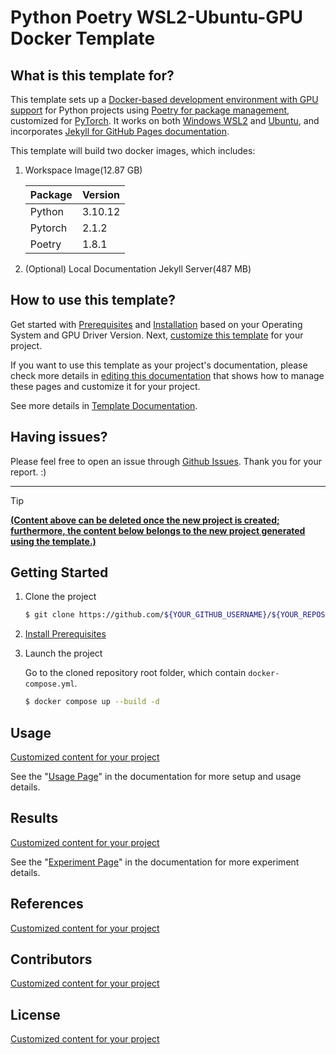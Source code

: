 # Python Poetry WSL2-Ubuntu-GPU Docker Template

## What is this template for?
This template sets up a <ins>Docker-based development environment with GPU support</ins> for Python projects using <ins>Poetry for package management</ins>, customized for <ins>PyTorch</ins>. It works on both <ins>Windows WSL2</ins> and <ins>Ubuntu</ins>, and incorporates <ins>Jekyll for GitHub Pages documentation</ins>.

This template will build two docker images, which includes:
1. Workspace Image(12.87 GB) 

    | Package | Version |
    |:--|:--|
    | Python  | 3.10.12 |
    | Pytorch | 2.1.2   |    
    | Poetry  | 1.8.1   |

2. (Optional) Local Documentation Jekyll Server(487 MB)

## How to use this template?

Get started with [Prerequisites](https://liuyuweitarek.github.io/python-poetry-wsl2-ubuntu-gpu-docker-template/getting_started/prerequisites/) and [Installation](https://liuyuweitarek.github.io/python-poetry-wsl2-ubuntu-gpu-docker-template/getting_started/installations.html) based on your Operating System and GPU Driver Version. Next, [customize this template](https://liuyuweitarek.github.io/python-poetry-wsl2-ubuntu-gpu-docker-template/getting_started/customized-to-new-project.html) for your project.

If you want to use this template as your project's documentation, please check more details in [editing this documentation](https://liuyuweitarek.github.io/python-poetry-wsl2-ubuntu-gpu-docker-template/documentations/) that shows how to manage these pages and customize it for your project.

See more details in [Template Documentation](https://liuyuweitarek.github.io/python-poetry-wsl2-ubuntu-gpu-docker-template/).

## Having issues?

Please feel free to open an issue through [Github Issues](https://github.com/liuyuweitarek/python-poetry-wsl2-ubuntu-gpu-docker-template/issues). Thank you for your report. :)   

--- 
> [!TIP]
> <ins>**(Content above can be deleted once the new project is created; furthermore, the content below belongs to the new project generated using the template.)**</ins>

## Getting Started

1. Clone the project

    ```bash
    $ git clone https://github.com/${YOUR_GITHUB_USERNAME}/${YOUR_REPOSITORY_NAME}.git
    ```

2. [Install Prerequisites](https://liuyuweitarek.github.io/python-poetry-wsl2-ubuntu-gpu-docker-template/getting_started/prerequisites)
    

3. Launch the project

    Go to the cloned repository root folder, which contain `docker-compose.yml`.
    
    ```bash
    $ docker compose up --build -d
    ```

## Usage

<ins>Customized content for your project</ins>

See the "[Usage Page]()" in the documentation for more setup and usage details.

## Results

<ins>Customized content for your project</ins>

See the "[Experiment Page]()" in the documentation for more experiment details.

## References

<ins>Customized content for your project</ins>

## Contributors

<ins>Customized content for your project</ins>

## License

<ins>Customized content for your project</ins>
